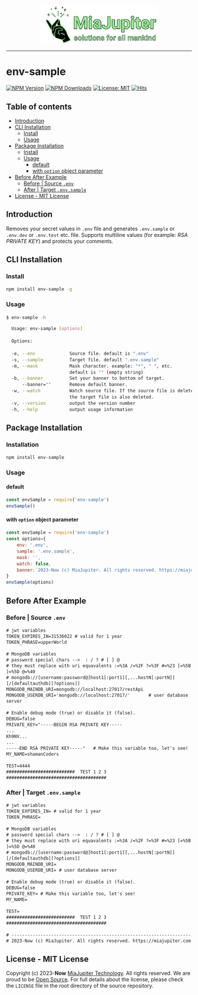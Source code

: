 <p align="center">
<a href="https://miajupiter.com" _target="blank">
<img src="https://github.com/miajupiter/.github/raw/main/images/miajupiter-logo.png"  width="320" />
</a>

----

# env-sample
<a href="https://www.npmjs.com/package/env-sample"><img src="https://img.shields.io/npm/v/env-sample" alt="NPM Version" /></a> <a href="https://www.npmjs.com/package/env-sample"><img src="https://img.shields.io/npm/dm/env-sample" alt="NPM Downloads" /></a> [![License: MIT](https://img.shields.io/badge/License-MIT-blue.svg)](https://opensource.org/licenses/MIT) [![Hits](https://hits.seeyoufarm.com/api/count/incr/badge.svg?url=https%3A%2F%2Fgithub.com%2Fmiajupiter%2Fenv-sample&count_bg=%236495ED&title_bg=%23555555&icon=cliqz.svg&icon_color=%23E7E7E7&title=hits&edge_flat=false)](https://hits.seeyoufarm.com)

## Table of contents

- [Introduction](#introduction)
- [CLI  Installation](#cli--installation)
  - [Install](#install)
  - [Usage](#usage)
- [Package Installation](#package-installation)
  - [Install](#installation)
  - [Usage](#usage)
    - [default](#default)
    - [with `option` object parameter](#with-option-object-parameter)
- [Before After Example](#before-after-example)
  - [Before | Source `.env`](#before--source-env)
  - [After | Target `.env.sample`](#after--target-envsample)
- [License - MIT License](#license---mit-license)

## Introduction

Removes your secret values in `.env` file and generates `.env.sample` or `.env.dev` or `.env.test` etc. file. 
Supports multiline values (for example: *RSA PRIVATE KEY*) and protects your comments.

## CLI  Installation

### Install
```bash
npm install env-sample -g
```

### Usage

```bash
$ env-sample -h
```


```bash
  Usage: env-sample [options]

  Options:
  
  -e, --env             Source file. default is ".env"
  -s, --sample          Target file. default ".env.sample"
  -m, --mask            Mask character. example: "*", " ", etc.
                        default is "" (empty string)
  -b, --banner          Set your banner to bottom of target.
      --banner=""       Remove default banner.
  -w, --watch           Watch source file. If the source file is deleted,
                        the target file is also deleted.
  -v, --version         output the version number
  -h, --help            output usage information
```


## Package Installation

### Installation
```bash
npm install env-sample
```

### Usage

#### default
```js
const envSample = require('env-sample')
envSample()
```
#### with `option` object parameter

```javascript
const envSample = require('env-sample')
const options={
	env: '.env',
	sample: '.env.sample',
	mask: '',
	watch: false,
	banner:`2023-Now (c) MiaJupiter. All rights reserved. https://miajupiter.com`
}
envSample(options)
```
## Before After Example

### Before | Source `.env`

```dosini
# jwt variables
TOKEN_EXPIRES_IN=31536022 # valid for 1 year
TOKEN_PHRASE=upperWorld

# MongoDB variables
# password special chars -->  : / ? # [ ] @
# they must replace with uri equavalents :=%3A /=%2F ?=%3F #=%23 [=%5B ]=%5D @=%40
# mongodb://[username:password@]host1[:port1][,...hostN[:portN]][/[defaultauthdb][?options]]
MONGODB_MAINDB_URI=mongodb://localhost:27017/restApi
MONGODB_USERDB_URI='mongodb://localhost:27017/'       # user database server

# Enable debug mode (true) or disable it (false).
DEBUG=false
PRIVATE_KEY="-----BEGIN RSA PRIVATE KEY-----
...
Kh9NV...
...
-----END RSA PRIVATE KEY-----"   # Make this variable too, let's see!
MY_NAME=shamanCoders

TEST=4444
##########################  TEST 1 2 3 ######################################
```

### After | Target `.env.sample`

```dosini
# jwt variables
TOKEN_EXPIRES_IN= # valid for 1 year
TOKEN_PHRASE=

# MongoDB variables
# password special chars -->  : / ? # [ ] @
# they must replace with uri equavalents :=%3A /=%2F ?=%3F #=%23 [=%5B ]=%5D @=%40
# mongodb://[username:password@]host1[:port1][,...hostN[:portN]][/[defaultauthdb][?options]]
MONGODB_MAINDB_URI=
MONGODB_USERDB_URI= # user database server

# Enable debug mode (true) or disable it (false).
DEBUG=false
PRIVATE_KEY= # Make this variable too, let's see!
MY_NAME=

TEST=
##########################  TEST 1 2 3 ######################################

# --------------------------------------------------------------------
# 2023-Now (c) MiaJupiter. All rights reserved. https://miajupiter.com
```

## License - MIT License

Copyright (c) 2023-**Now** [MiaJupiter Technology](https://miajupiter.com). All rights reserved. We are proud to be [Open Source](https://opensource.org). For full details about the license, please check the `LICENSE` file in the root directory of the source repository.

